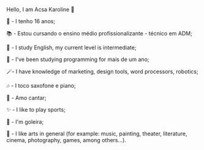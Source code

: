 Hello, I am Acsa Karoline 👋

🥰 - I  tenho 16 anos;

📚 -  Estou cursando o ensino médio profissionalizante - técnico em ADM;

🚀 - I study English, my current level is intermediate; 

🌱 - I've been studying programming for mais de um ano;

🪄- I have knowledge of marketing, design tools, word processors, robotics;

🎶 - I toco saxofone e piano;

🎤 - Amo cantar;

✨ - I like to play sports;

🧤 - I'm  goleira;

🧩 - I like arts in general (for example: music, painting, theater, literature, cinema, photography, games, among others...).

